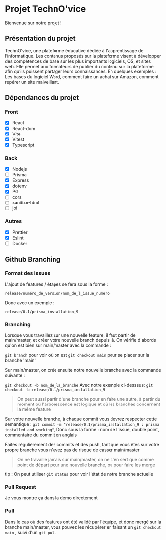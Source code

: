 # Projet TechnO'vice

Bienvenue sur notre projet !

## Présentation du projet

TechnO’vice, une plateforme éducative dédiée à l'apprentissage de l’informatique. Les contenus proposés sur la plateforme visent à développer des compétences de base sur les plus importants logiciels, OS, et sites web.
Elle permet aux formateurs de publier du contenu sur la plateforme afin qu’ils puissent partager leurs connaissances.
En quelques exemples : Les bases du logiciel Word, comment faire un achat sur Amazon, comment repérer un site malveillant.

## Dépendances du projet

### Front

-   [x] React
-   [x] React-dom
-   [x] Vite
-   [x] Vitest
-   [x] Typescript

### Back

-   [x] Nodejs
-   [ ] Prisma
-   [x] Express
-   [x] dotenv
-   [x] PG
-   [ ] cors
-   [ ] sanitize-html
-   [ ] joi

### Autres

-   [x] Prettier
-   [x] Eslint
-   [ ] Docker

## Github Branching

### Format des issues

L'ajout de features / étapes se fera sous la forme :

`release/numéro_de_version/nom_de_l_issue_numero`

Donc avec un exemple :

`release/0.1/prisma_installation_9`

### Branching

Lorsque vous travaillez sur une nouvelle feature, il faut partir de main/master, et créer votre nouvelle branch depuis là.
On vérifie d'abords qu'on est bien sur main/master avec la commande :

`git branch` pour voir où on est
`git checkout main` pour se placer sur la branche 'main'

Sur main/master, on crée ensuite notre nouvelle branche avec la commande suivante :

`git checkout -b nom_de_la_branche`
Avec notre exemple ci-desssus:
`git checkout -b release/0.1/prisma_installation_9`

> On peut aussi partir d'une branche pour en faire une autre, à partir du moment où l'arborescence est logique et où les branches concernent la même feature

Sur votre nouvelle branche, à chaque commit vous devrez respecter cette semantique : `git commit -m "release/0.1/prisma_installation_9 : prisma installed and working"`, Donc sous la forme : nom de l'issue, double point, commentaire du commit en anglais

Faites régulièrement des commits et des push, tant que vous êtes sur votre propre branche vous n'avez pas de risque de casser main/master

> On ne travaille jamais sur main/master, on ne s'en sert que comme point de départ pour une nouvelle branche, ou pour faire les merge

tip : On peut utiliser `git status` pour voir l'état de notre branche actuelle

### Pull Request

Je vous montre ça dans la demo directement

### Pull

Dans le cas où des features ont été validé par l'équipe, et donc mergé sur la branche main/master, vous pouvez les récupérer en faisant un `git checkout main` , suivi d'un `git pull`
